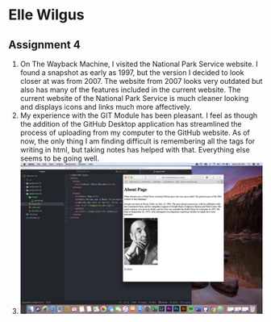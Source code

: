 # Elle Wilgus
## Assignment 4

1. On The Wayback Machine, I visited the National Park Service website. I found a snapshot as early as 1997, but the version I decided to look closer at was from 2007. The website from 2007 looks very outdated but also has many of the features included in the current website. The current website of the National Park Service is much cleaner looking and displays icons and links much more affectively.
2. My experience with the GIT Module has been pleasant. I feel as though the addition of the GitHub Desktop application has streamlined the process of uploading from my computer to the GitHub website. As of now, the only thing I am finding difficult is remembering all the tags for writing in html, but taking notes has helped with that. Everything else seems to be going well.
3. ![Screenshot](./images/screenshot.png)
